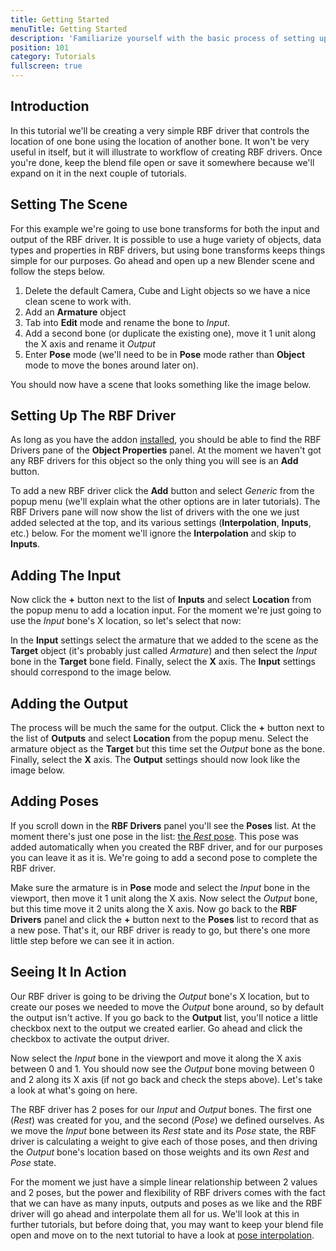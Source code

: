 ```yaml
---
title: Getting Started
menuTitle: Getting Started
description: 'Familiarize yourself with the basic process of setting up an RBF driver'
position: 101
category: Tutorials
fullscreen: true
---
```


## Introduction

In this tutorial we'll be creating a very simple RBF driver that controls the location of one bone using the location of another bone. It won't be very useful in itself, but it will illustrate to workflow of creating RBF drivers. Once you're done, keep the blend file open or save it somewhere because we'll expand on it in the next couple of tutorials.

## Setting The Scene

For this example we're going to use bone transforms for both the input and output of the RBF driver. It is possible to use a huge variety of objects, data types and properties in RBF drivers, but using bone transforms keeps things simple for our purposes. Go ahead and open up a new Blender scene and follow the steps below.

1. Delete the default Camera, Cube and Light objects so we have a nice clean scene to work with.
2. Add an **Armature** object
3. Tab into **Edit** mode and rename the bone to *Input*.
4. Add a second bone (or duplicate the existing one), move it 1 unit along the X axis and rename it *Output*
5. Enter **Pose** mode (we'll need to be in **Pose** mode rather than **Object** mode to move the bones around later on).

You should now have a scene that looks something like the image below.

## Setting Up The RBF Driver

As long as you have the addon [installed](/installation), you should be able to find the RBF Drivers pane of the **Object Properties** panel. At the moment we haven't got any RBF drivers for this object so the only thing you will see is an **Add** button.

To add a new RBF driver click the **Add** button and select *Generic* from the popup menu (we'll explain what the other options are in later tutorials). The RBF Drivers pane will now show the list of drivers with the one we just added selected at the top, and its various settings (**Interpolation**, **Inputs**, etc.) below. For the moment we'll ignore the **Interpolation** and skip to **Inputs**.

## Adding The Input

Now click the **+** button next to the list of **Inputs** and select **Location** from the popup menu to add a location input. For the moment we're just going to use the *Input* bone's X location, so let's select that now:

In the **Input** settings select the armature that we added to the scene as the **Target** object (it's probably just called *Armature*) and then select the *Input* bone in the **Target** bone field. Finally, select the **X** axis. The **Input** settings should correspond to the image below.

## Adding the Output

The process will be much the same for the output. Click the **+** button next to the list of **Outputs** and select **Location** from the popup menu. Select the armature object as the **Target** but this time set the *Output* bone as the bone. Finally, select the **X** axis. The **Output** settings should now look like the image below.

## Adding Poses

If you scroll down in the **RBF Drivers** panel you'll see the **Poses** list. At the moment there's just one pose in the list: [the *Rest* pose](/manual/poses#the-rest-pose). This pose was added automatically when you created the RBF driver, and for our purposes you can leave it as it is. We're going to add a second pose to complete the RBF driver.

Make sure the armature is in **Pose** mode and select the *Input* bone in the viewport, then move it 1 unit along the X axis. Now select the *Output* bone, but this time move it 2 units along the X axis. Now go back to the **RBF Drivers** panel and click the **+** button next to the **Poses** list to record that as a new pose. That's it, our RBF driver is ready to go, but there's one more little step before we can see it in action.

## Seeing It In Action

Our RBF driver is going to be driving the *Output* bone's X location, but to create our poses we needed to move the *Output* bone around, so by default the output isn't active. If you go back to the **Output** list, you'll notice a little checkbox next to the output we created earlier. Go ahead and click the checkbox to activate the output driver.

Now select the *Input* bone in the viewport and move it along the X axis between 0 and 1. You should now see the *Output* bone moving between 0 and 2 along its X axis (if not go back and check the steps above). Let's take a look at what's going on here.

The RBF driver has 2 poses for our *Input* and *Output* bones. The first one (*Rest*) was created for you, and the second (*Pose*) we defined ourselves. As we move the *Input* bone between its *Rest* state and its *Pose* state, the RBF driver is calculating a weight to give each of those poses, and then driving the *Output* bone's location based on those weights and its own *Rest* and *Pose* state.

For the moment we just have a simple linear relationship between 2 values and 2 poses, but the power and flexibility of RBF drivers comes with the fact that we can have as many inputs, outputs and poses as we like and the RBF driver will go ahead and interpolate them all for us. We'll look at this in further tutorials, but before doing that, you may want to keep your blend file open and move on to the next tutorial to have a look at [pose interpolation](/tutorials/pose-interpolation).